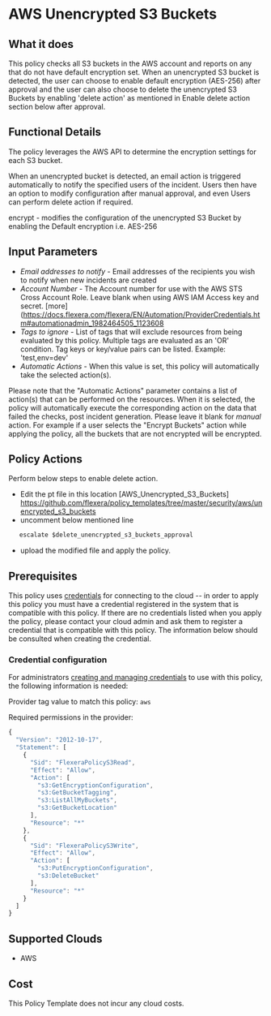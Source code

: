 # AWS Unencrypted S3 Buckets

## What it does

This policy checks all S3 buckets in the AWS account and reports on any that do not have default encryption set. When an unencrypted S3 bucket is detected, the user can choose to enable default encryption (AES-256) after approval and the user can also choose to delete the unencrypted S3 Buckets by enabling 'delete action' as mentioned in Enable delete action section below after approval.

## Functional Details

The policy leverages the AWS API to determine the encryption settings for each S3 bucket.

When an unencrypted bucket is detected, an email action is triggered automatically to notify the specified users of the incident. Users then have an option to modify configuration after manual approval, and even Users can perform delete action if required.

encrypt - modifies the configuration of the unencrypted S3 Bucket by enabling the Default encryption i.e. AES-256

## Input Parameters

- *Email addresses to notify* - Email addresses of the recipients you wish to notify when new incidents are created
- *Account Number* - The Account number for use with the AWS STS Cross Account Role.  Leave blank when using AWS IAM Access key and secret. [more](https://docs.flexera.com/flexera/EN/Automation/ProviderCredentials.htm#automationadmin_1982464505_1123608
- *Tags to ignore* - List of tags that will exclude resources from being evaluated by this policy. Multiple tags are evaluated as an 'OR' condition. Tag keys or key/value pairs can be listed. Example: 'test,env=dev'
- *Automatic Actions* - When this value is set, this policy will automatically take the selected action(s).

Please note that the "Automatic Actions" parameter contains a list of action(s) that can be performed on the resources. When it is selected, the policy will automatically execute the corresponding action on the data that failed the checks, post incident generation. Please leave it blank for *manual* action.
For example if a user selects the "Encrypt Buckets" action while applying the policy, all the buckets that are not encrypted  will be encrypted.

## Policy Actions

Perform below steps to enable delete action.

- Edit the pt file in this location [AWS_Unencrypted_S3_Buckets] <https://github.com/flexera/policy_templates/tree/master/security/aws/unencrypted_s3_buckets>
- uncomment below mentioned line

```javascript
   escalate $delete_unencrypted_s3_buckets_approval
```

- upload the modified file and apply the policy.

## Prerequisites

This policy uses [credentials](https://docs.rightscale.com/policies/users/guides/credential_management.html) for connecting to the cloud -- in order to apply this policy you must have a credential registered in the system that is compatible with this policy. If there are no credentials listed when you apply the policy, please contact your cloud admin and ask them to register a credential that is compatible with this policy. The information below should be consulted when creating the credential.

### Credential configuration

For administrators [creating and managing credentials](https://docs.rightscale.com/policies/users/guides/credential_management.html) to use with this policy, the following information is needed:

Provider tag value to match this policy: `aws`

Required permissions in the provider:

```javascript
{
  "Version": "2012-10-17",
  "Statement": [
    {
      "Sid": "FlexeraPolicyS3Read",
      "Effect": "Allow",
      "Action": [
        "s3:GetEncryptionConfiguration",
        "s3:GetBucketTagging",
        "s3:ListAllMyBuckets",
        "s3:GetBucketLocation"
      ],
      "Resource": "*"
    },
    {
      "Sid": "FlexeraPolicyS3Write",
      "Effect": "Allow",
      "Action": [
        "s3:PutEncryptionConfiguration",
        "s3:DeleteBucket"
      ],
      "Resource": "*"
    }
  ]
}
```

## Supported Clouds

- AWS

## Cost

This Policy Template does not incur any cloud costs.
